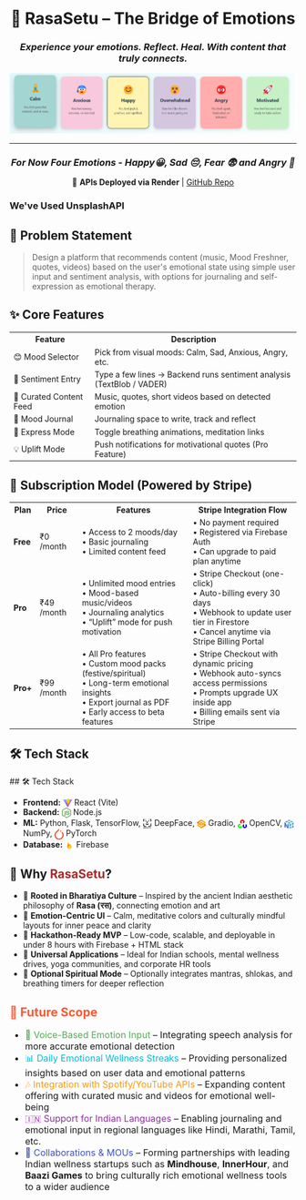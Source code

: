 <h1 align="center">🌉 RasaSetu – The Bridge of Emotions </h1>

<h3 align="center"><em>Experience your emotions. Reflect. Heal. With content that truly connects.</em></h3>
<p align="center">
  <img src="https://raw.githubusercontent.com/kaustubhpatil322/Byte-Verse/RasaSetu/Images/Emotions.png" alt="Various Emotions Banner" width="800"/>
</p>


<hr/>

  <h3 align="center"><em>For Now Four Emotions - Happy😀, Sad 😔, Fear 😨 and Angry 😤</em></h3>
  
<p align="center">
  🔗 <b>APIs Deployed via Render</b> | <a href="https://github.com/Aditya948351/Emotions_API" target="_blank">GitHub Repo</a>
  <h3>We've Used UnsplashAPI</h3>
</p>


  

<h2>🧠 Problem Statement</h2>
<blockquote>
Design a platform that recommends content (music, Mood Freshner, quotes, videos) based on the user's emotional state using simple user input and sentiment analysis, with options for journaling and self-expression as emotional therapy.
</blockquote>

<h2>✨ Core Features</h2>

<table>
  <tr><th>Feature</th><th>Description</th></tr>
  <tr><td>😊 Mood Selector</td><td>Pick from visual moods: Calm, Sad, Anxious, Angry, etc.</td></tr>
  <tr><td>🧠 Sentiment Entry</td><td>Type a few lines → Backend runs sentiment analysis (TextBlob / VADER)</td></tr>
  <tr><td>🎵 Curated Content Feed</td><td>Music, quotes, short videos based on detected emotion</td></tr>
  <tr><td>📔 Mood Journal</td><td>Journaling space to write, track and reflect</td></tr>
  <tr><td>🧘 Express Mode</td><td>Toggle breathing animations, meditation links</td></tr>
  <tr><td>💡 Uplift Mode</td><td>Push notifications for motivational quotes (Pro Feature)</td></tr>
</table>

<h2>💸 Subscription Model (Powered by Stripe)</h2>

<table>
  <tr>
    <th>Plan</th>
    <th>Price</th>
    <th>Features</th>
    <th>Stripe Integration Flow</th>
  </tr>

  <tr>
    <td><b>Free</b></td>
    <td>₹0 /month</td>
    <td>
      • Access to 2 moods/day<br>
      • Basic journaling<br>
      • Limited content feed
    </td>
    <td>
      • No payment required<br>
      • Registered via Firebase Auth<br>
      • Can upgrade to paid plan anytime
    </td>
  </tr>

  <tr>
    <td><b>Pro</b></td>
    <td>₹49 /month</td>
    <td>
      • Unlimited mood entries<br>
      • Mood-based music/videos<br>
      • Journaling analytics<br>
      • “Uplift” mode for push motivation
    </td>
    <td>
      • Stripe Checkout (one-click)<br>
      • Auto-billing every 30 days<br>
      • Webhook to update user tier in Firestore<br>
      • Cancel anytime via Stripe Billing Portal
    </td>
  </tr>

  <tr>
    <td><b>Pro+</b></td>
    <td>₹99 /month</td>
    <td>
      • All Pro features<br>
      • Custom mood packs (festive/spiritual)<br>
      • Long-term emotional insights<br>
      • Export journal as PDF<br>
      • Early access to beta features
    </td>
    <td>
      • Stripe Checkout with dynamic pricing<br>
      • Webhook auto-syncs access permissions<br>
      • Prompts upgrade UX inside app<br>
      • Billing emails sent via Stripe
    </td>
  </tr>
</table>


<h2>🛠️ Tech Stack</h2>
## 🛠️ Tech Stack

<ul>
  <li><b>Frontend:</b> 
    <img src="https://raw.githubusercontent.com/kaustubhpatil322/Byte-Verse/refs/heads/RasaSetu/Images/reactVite.jpeg" alt="React Vite" width="16" style="vertical-align: middle;"/> React (Vite)
  </li>
  <li><b>Backend:</b> 
    <img src="https://raw.githubusercontent.com/kaustubhpatil322/Byte-Verse/73570d041e1e630accb414a52113b986f8572ff6/Images/node-js.svg" alt="Node.js" width="16" style="vertical-align: middle;"/> Node.js
  </li>
  <li><b>ML:</b> Python, Flask, TensorFlow, 
    <img src="https://raw.githubusercontent.com/kaustubhpatil322/Byte-Verse/refs/heads/RasaSetu/Images/deepface.png" alt="DeepFace" width="16" style="vertical-align: middle;"/> DeepFace, 
    <img src="https://raw.githubusercontent.com/kaustubhpatil322/Byte-Verse/refs/heads/RasaSetu/Images/gradio.jpeg" alt="Gradio" width="16" style="vertical-align: middle;"/> Gradio, 
    <img src="https://raw.githubusercontent.com/kaustubhpatil322/Byte-Verse/refs/heads/RasaSetu/Images/opencv.jpeg" alt="OpenCV" width="16" style="vertical-align: middle;"/> OpenCV, 
    <img src="https://raw.githubusercontent.com/kaustubhpatil322/Byte-Verse/refs/heads/RasaSetu/Images/numpy.png" alt="NumPy" width="16" style="vertical-align: middle;"/> NumPy, 
    <img src="https://raw.githubusercontent.com/kaustubhpatil322/Byte-Verse/2c83794814a2237c64d9984aea36c52f5903fb83/Images/pytorch.svg" alt="PyTorch" width="16" style="vertical-align: middle;"/> PyTorch
  </li>
  <li><b>Database:</b> 
    <img src="https://raw.githubusercontent.com/kaustubhpatil322/Byte-Verse/refs/heads/RasaSetu/Images/firebase.png" alt="Firebase" width="16" style="vertical-align: middle;"/> Firebase
  </li>
<!--   <li><b>Deployment:</b> 
    <img src="https://raw.githubusercontent.com/kaustubhpatil322/Byte-Verse/c648d59c4d44d9650fb0996b542400b6e6680566/Images/vercel.svg" alt="Vercel" width="16" style="vertical-align: middle;"/> Vercel
  </li> -->
</ul>

<h2>🌟 Why <span style="color:#A52A2A;"><b>RasaSetu</b></span>?</h2>

<ul>
  <li>🎨 <b>Rooted in Bharatiya Culture</b> – Inspired by the ancient Indian aesthetic philosophy of <b>Rasa (रस)</b>, connecting emotion and art</li>
  
  <li>🧘 <b>Emotion-Centric UI</b> – Calm, meditative colors and culturally mindful layouts for inner peace and clarity</li>
  
  <li>🚀 <b>Hackathon-Ready MVP</b> – Low-code, scalable, and deployable in under 8 hours with Firebase + HTML stack</li>
  
  <li>🏫 <b>Universal Applications</b> – Ideal for Indian schools, mental wellness drives, yoga communities, and corporate HR tools</li>
  
  <li>📿 <b>Optional Spiritual Mode</b> – Optionally integrates mantras, shlokas, and breathing timers for deeper reflection</li>
</ul>


<h2 style="color:#FF5733;">📍 Future Scope</h2>
<ul style="font-size: 16px;">
  <li><span style="color:#4CAF50;">🎤 Voice-Based Emotion Input</span> – Integrating speech analysis for more accurate emotional detection</li>
  
  <li><span style="color:#00BCD4;">📊 Daily Emotional Wellness Streaks</span> – Providing personalized insights based on user data and emotional patterns</li>
  
  <li><span style="color:#FF9800;">🎶 Integration with Spotify/YouTube APIs</span> – Expanding content offering with curated music and videos for emotional well-being</li>
  
  <li><span style="color:#9C27B0;">🇮🇳 Support for Indian Languages</span> – Enabling journaling and emotional input in regional languages like Hindi, Marathi, Tamil, etc.</li>
  
  <li><span style="color:#3F51B5;">🤝 Collaborations & MOUs</span> – Forming partnerships with leading Indian wellness startups such as <b>Mindhouse</b>, <b>InnerHour</b>, and <b>Baazi Games</b> to bring culturally rich emotional wellness tools to a wider audience</li>
</ul>
